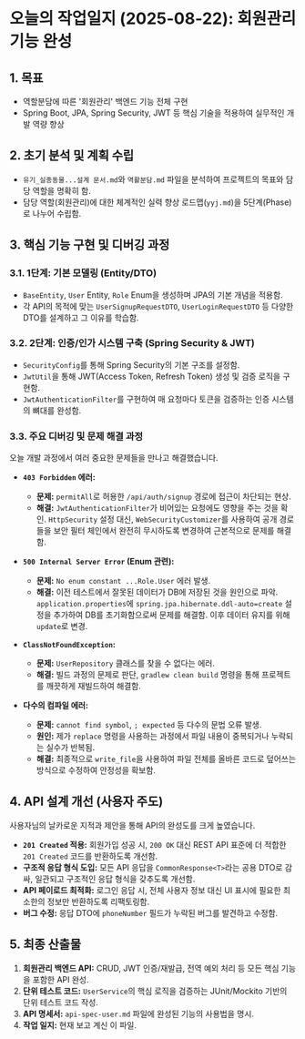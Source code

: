 # 오늘의 작업일지 (2025-08-22): 회원관리 기능 완성

## 1. 목표

- 역할분담에 따른 '회원관리' 백엔드 기능 전체 구현
- Spring Boot, JPA, Spring Security, JWT 등 핵심 기술을 적용하여 실무적인 개발 역량 향상

## 2. 초기 분석 및 계획 수립

- `유기_실종동물...설계 문서.md`와 `역활분담.md` 파일을 분석하여 프로젝트의 목표와 담당 역할을 명확히 함.
- 담당 역할(회원관리)에 대한 체계적인 실력 향상 로드맵(`yyj.md`)을 5단계(Phase)로 나누어 수립함.

## 3. 핵심 기능 구현 및 디버깅 과정

### 3.1. 1단계: 기본 모델링 (Entity/DTO)

- `BaseEntity`, `User` Entity, `Role` Enum을 생성하며 JPA의 기본 개념을 적용함.
- 각 API의 목적에 맞는 `UserSignupRequestDTO`, `UserLoginRequestDTO` 등 다양한 DTO를 설계하고 그 이유를 학습함.

### 3.2. 2단계: 인증/인가 시스템 구축 (Spring Security & JWT)

- `SecurityConfig`를 통해 Spring Security의 기본 구조를 설정함.
- `JwtUtil`을 통해 JWT(Access Token, Refresh Token) 생성 및 검증 로직을 구현함.
- `JwtAuthenticationFilter`를 구현하여 매 요청마다 토큰을 검증하는 인증 시스템의 뼈대를 완성함.

### 3.3. 주요 디버깅 및 문제 해결 과정

오늘 개발 과정에서 여러 중요한 문제들을 만나고 해결했습니다.

- **`403 Forbidden` 에러:**
  - **문제:** `permitAll`로 허용한 `/api/auth/signup` 경로에 접근이 차단되는 현상.
  - **해결:** `JwtAuthenticationFilter`가 비어있는 요청에도 영향을 주는 것을 확인. `HttpSecurity` 설정 대신, `WebSecurityCustomizer`를 사용하여 공개 경로들을 보안 필터 체인에서 완전히 무시하도록 변경하여 근본적으로 문제를 해결함.

- **`500 Internal Server Error` (Enum 관련):**
  - **문제:** `No enum constant ...Role.User` 에러 발생.
  - **해결:** 이전 테스트에서 잘못된 데이터가 DB에 저장된 것을 원인으로 파악. `application.properties`에 `spring.jpa.hibernate.ddl-auto=create` 설정을 추가하여 DB를 초기화함으로써 문제를 해결함. 이후 데이터 유지를 위해 `update`로 변경.

- **`ClassNotFoundException`:**
  - **문제:** `UserRepository` 클래스를 찾을 수 없다는 에러.
  - **해결:** 빌드 과정의 문제로 판단, `gradlew clean build` 명령을 통해 프로젝트를 깨끗하게 재빌드하여 해결함.

- **다수의 컴파일 에러:**
  - **문제:** `cannot find symbol`, `; expected` 등 다수의 문법 오류 발생.
  - **원인:** 제가 `replace` 명령을 사용하는 과정에서 파일 내용이 중복되거나 누락되는 실수가 반복됨.
  - **해결:** 최종적으로 `write_file`을 사용하여 파일 전체를 올바른 코드로 덮어쓰는 방식으로 수정하여 안정성을 확보함.

## 4. API 설계 개선 (사용자 주도)

사용자님의 날카로운 지적과 제안을 통해 API의 완성도를 크게 높였습니다.

- **`201 Created` 적용:** 회원가입 성공 시, `200 OK` 대신 REST API 표준에 더 적합한 `201 Created` 코드를 반환하도록 개선함.
- **구조적 응답 형식 도입:** 모든 API 응답을 `CommonResponse<T>`라는 공용 DTO로 감싸, 일관되고 구조적인 응답 형식을 갖추도록 개선함.
- **API 페이로드 최적화:** 로그인 응답 시, 전체 사용자 정보 대신 UI 표시에 필요한 최소한의 정보만 반환하도록 리팩토링함.
- **버그 수정:** 응답 DTO에 `phoneNumber` 필드가 누락된 버그를 발견하고 수정함.

## 5. 최종 산출물

1.  **회원관리 백엔드 API:** CRUD, JWT 인증/재발급, 전역 예외 처리 등 모든 핵심 기능을 포함한 API 완성.
2.  **단위 테스트 코드:** `UserService`의 핵심 로직을 검증하는 JUnit/Mockito 기반의 단위 테스트 코드 작성.
3.  **API 명세서:** `api-spec-user.md` 파일에 완성된 기능의 사용법을 명시.
4.  **작업 일지:** 현재 보고 계신 이 파일.
